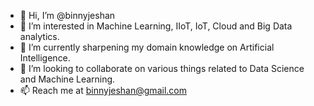 - 👋 Hi, I’m @binnyjeshan
- 👀 I’m interested in Machine Learning, IIoT, IoT, Cloud and Big Data analytics.
- 🌱 I’m currently sharpening my domain knowledge on Artificial Intelligence.
- 💞️ I’m looking to collaborate on various things related to Data Science and Machine Learning.
- 📫 Reach me at binnyjeshan@gmail.com

<!---
binnyjeshan/binnyjeshan is a ✨ special ✨ repository because its `README.md` (this file) appears on your GitHub profile.
You can click the Preview link to take a look at your changes.
--->

